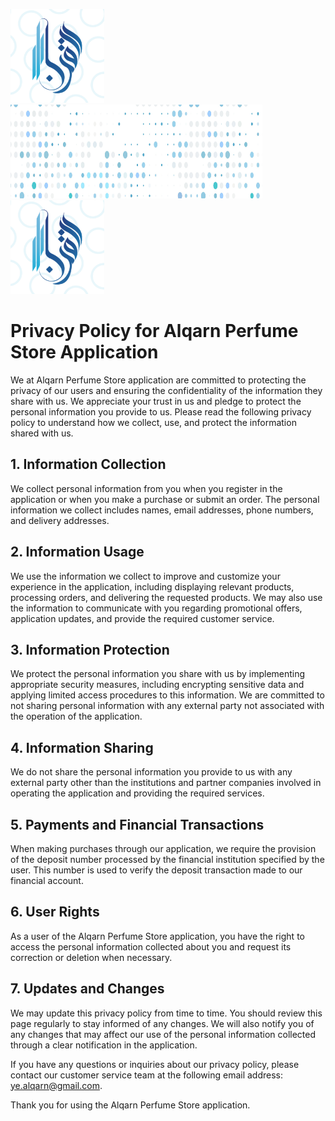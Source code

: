  <img src="assets/images/logo.png" alt="Image" style="width: 150px; height: 150px;">  <img src="assets/images/categories_background.jpg" alt="Image" style="width: 80%; height: 150px;">  <img src="assets/images/logo.png" alt="Image" style="width: 150px; height: 150px;">

# Privacy Policy for Alqarn Perfume Store Application

We at Alqarn Perfume Store application are committed to protecting the privacy of our users and ensuring the confidentiality of the information they share with us. We appreciate your trust in us and pledge to protect the personal information you provide to us. Please read the following privacy policy to understand how we collect, use, and protect the information shared with us.

## 1. Information Collection

We collect personal information from you when you register in the application or when you make a purchase or submit an order. The personal information we collect includes names, email addresses, phone numbers, and delivery addresses.

## 2. Information Usage

We use the information we collect to improve and customize your experience in the application, including displaying relevant products, processing orders, and delivering the requested products. We may also use the information to communicate with you regarding promotional offers, application updates, and provide the required customer service.

## 3. Information Protection

We protect the personal information you share with us by implementing appropriate security measures, including encrypting sensitive data and applying limited access procedures to this information. We are committed to not sharing personal information with any external party not associated with the operation of the application.

## 4. Information Sharing

We do not share the personal information you provide to us with any external party other than the institutions and partner companies involved in operating the application and providing the required services.

## 5. Payments and Financial Transactions

When making purchases through our application, we require the provision of the deposit number processed by the financial institution specified by the user. This number is used to verify the deposit transaction made to our financial account.

## 6. User Rights

As a user of the Alqarn Perfume Store application, you have the right to access the personal information collected about you and request its correction or deletion when necessary.

## 7. Updates and Changes

We may update this privacy policy from time to time. You should review this page regularly to stay informed of any changes. We will also notify you of any changes that may affect our use of the personal information collected through a clear notification in the application.

If you have any questions or inquiries about our privacy policy, please contact our customer service team at the following email address: ye.alqarn@gmail.com.

Thank you for using the Alqarn Perfume Store application.
